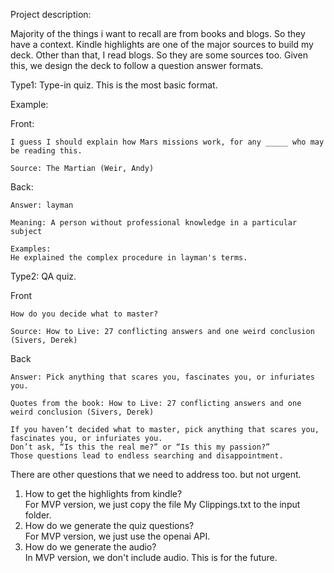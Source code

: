 Project description: 

Majority of the things i want to recall are from books and blogs. So they have a context. 
Kindle highlights are one of the major sources to build my deck. 
Other than that, I read blogs. So they are some sources too. 
Given this, we design the deck to follow a question answer formats. 

Type1: Type-in quiz. 
This is the most basic format. 

Example:

Front:
```
I guess I should explain how Mars missions work, for any _____ who may be reading this.

Source: The Martian (Weir, Andy)
```

Back:
```
Answer: layman

Meaning: A person without professional knowledge in a particular subject

Examples:
He explained the complex procedure in layman's terms.
```


Type2: QA quiz.

Front 
```
How do you decide what to master?

Source: How to Live: 27 conflicting answers and one weird conclusion (Sivers, Derek)
```

Back
```
Answer: Pick anything that scares you, fascinates you, or infuriates you.

Quotes from the book: How to Live: 27 conflicting answers and one weird conclusion (Sivers, Derek)

If you haven’t decided what to master, pick anything that scares you, fascinates you, or infuriates you. 
Don’t ask, “Is this the real me?” or “Is this my passion?” 
Those questions lead to endless searching and disappointment.
```


There are other questions that we need to address too. but not urgent. 
1. How to get the highlights from kindle? </br>
For MVP version, we just copy the file My Clippings.txt to the input folder.
2. How do we generate the quiz questions? </br>
For MVP version, we just use the openai API.
3. How do we generate the audio? </br>
In MVP version, we don't include audio. This is for the future. 
